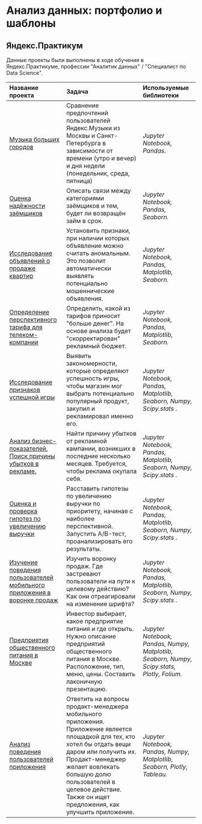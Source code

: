# Анализ данных: портфолио и шаблоны


## Яндекс.Практикум

Данные проекты были выполнены в ходе обучения в Яндекс.Практикуме, профессии "Аналитик данных" / "Специалист по Data Science".

| Название проекта | Задача | Используемые библиотеки | 
| :---------------------- | :---------------------- | :---------------------- |
| [Музыка больших городов](practicum/week_02_basic_operations_music_of_big_cities) | Сравнение предпочтений пользователей Яндекс.Музыки из Москвы и Санкт-Петербурга в зависимости от времени (утро и вечер) и дня недели (понедельник, среда, пятница)| *Jupyter Notebook, Pandas.* |
| [Оценка надёжности заёмщиков](practicum/week_04_preprocessing_credit_scoring) | Описать связи между категориями заёмщиков и тем, будет ли возвращён займ в срок. | *Jupyter Notebook, Pandas, Seaborn.* |
| [Исследование объявлений о продаже квартир](practicum/week_06_exploratory_data_analysis_real_estate) | Установить признаки, при наличии которых объявление можно считать аномальным. Это позволит автоматически выявлять потенциально мошеннические объявления. | *Jupyter Notebook, Pandas, Matplotlib, Seaborn.* |
| [Определение перспективного тарифа для телеком-компании](practicum/week_08_statistical_data_analysis_mobile_tariffs) | Определить, какой из тарифов приносит "больше денег". На основе анализа будет "скорректирован" рекламный бюджет. | *Jupyter Notebook, Pandas, Matplotlib, Seaborn.* |
| [Исследование признаков успешной игры](practicum/week_09_combined_game_store) | Выявить закономерности, которые определяют успешность игры, чтобы магазин мог выбрать потенциально популярный продукт, закупил и рекламировал именно его. | *Jupyter Notebook, Pandas, Matplotlib, Seaborn, Numpy, Scipy.stats .* |
| [Анализ бизнес-показателей. Поиск причины убытков в рекламе.](practicum/week_14_marketing) | Найти причину убытков от рекламной кампании, возникших в последние несколько месяцев. Требуется, чтобы реклама окупала себя. | *Jupyter Notebook, Pandas, Matplotlib, Seaborn, Numpy, Scipy.stats .* |
| [Оценка и проверка гипотез по увеличению выручки](practicum/week_18_hypotesis) | Расставить гипотезы по увеличению выручки по приоритету, начиная с наиболее перспективной. Запустить A/B-тест, проанализировать его результаты. | *Jupyter Notebook, Pandas, Matplotlib, Seaborn, Numpy, Scipy.stats .* |
| [Изучение поведения пользователей мобильного приложения в воронке продаж](practicum/week_19_combined_2) | Изучить воронку продаж. Где застревают пользователи на пути к целевому действию? Как они отреагировали на изменение шрифта? | *Jupyter Notebook, Pandas, Matplotlib, Seaborn, Numpy, Scipy.stats .* |
| [Предприятия общественного питания в Москве](practicum/week_21_presentation_catering_in_moscow) | Инвестор выбирает, какое предприятие питания и где открыть. Нужно описание предприятий общественного питания в Москве. Расположение, тип, меню, цены. Составить лаконичную презентацию. | *Jupyter Notebook, Pandas, Numpy, Matplotlib, Seaborn, Numpy, Scipy.stats, Plotly, Folium.* |
| [Анализ поведения пользователей приложения](practicum/week_25_product_analytics) | Ответить на вопросы продакт-менеджера мобильного приложения. Приложение является площадкой для тех, кто хотел бы отдать вещи даром или получить их. Продакт-менеджер желает вовлекать большую долю пользователей в целевое действие. Также он ищет предложения, как улучшить приложение. | *Jupyter Notebook, Pandas, Numpy, Matplotlib, Seaborn, Plotly, Tableau.* |
